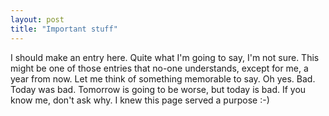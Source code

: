 ```yaml
---
layout: post
title: "Important stuff"
---
```

I should make an entry here. Quite what I'm going to say, I'm not sure. This
might be one of those entries that no-one understands, except for me, a year
from now. Let me think of something memorable to say. Oh yes. Bad. Today was
bad. Tomorrow is going to be worse, but today is bad. If you know me, don't
ask why. I knew this page served a purpose :-)

